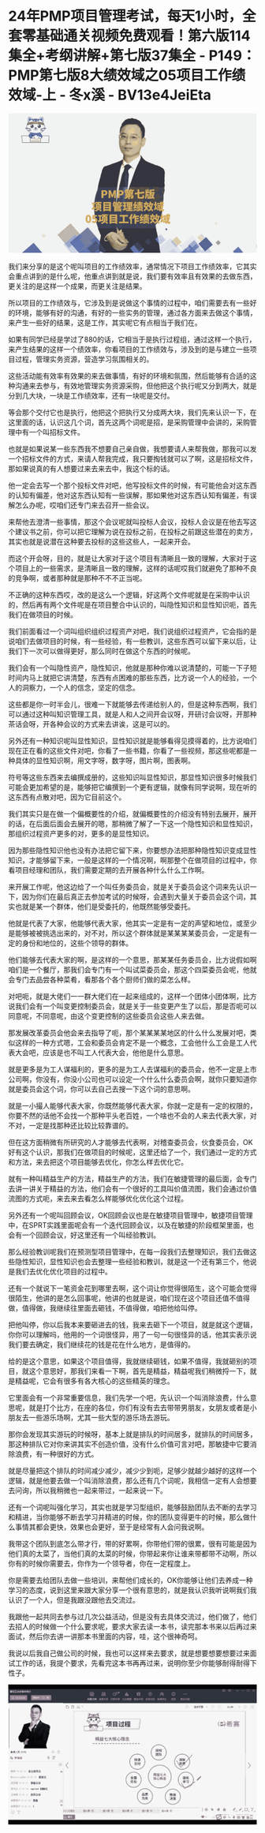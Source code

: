 # 24年PMP项目管理考试，每天1小时，全套零基础通关视频免费观看！第六版114集全+考纲讲解+第七版37集全 - P149：PMP第七版8大绩效域之05项目工作绩效域-上 - 冬x溪 - BV13e4JeiEta

![](img/d8bc05c7848d991f4f156cf8480b7f3e_0.png)

我们来分享的是这个呢叫项目的工作绩效率，通常情况下项目工作绩效率，它其实会重点讲到的是什么呢，他重点讲到就是说，我们要有效率且有效果的去做东西，更关注的是这样一个成果，而更关注是结果。

所以项目的工作绩效与，它涉及到是说做这个事情的过程中，咱们需要去有一些好的环境，能够有好的沟通，有好的一些实务的管理，通过各方面来去做这个事情，来产生一些好的结果，这是工作，其实呢它有点相当于我们在。

如果有同学已经是学过了880的话，它相当于是执行过程组，通过这样一个执行，来产生结果的这样一个绩效率，你看项目的工作绩效与，涉及到的是与建立一些项目过程，管理实务资源，营造学习氛围相关的。

这些活动能有效率有效果的来去做事情，有好的环境和氛围，然后能够有合适的这种沟通来去参与，有效地管理实务资源采购，但他把这个执行呢又分到两大，就是分到几大块，一块是工作绩效率，还有一块呢是交付。

等会那个交付它也是执行，他把这个把执行又分成两大块，我们先来认识一下，在这里面的话，认识这几个词，首先这两个词呢是招，是采购管理中会讲的，采购管理中有一个叫招标文件。

也就是如果说某一些东西我不想要自己亲自做，我想要请人来帮我做，那我可以发一个招标文件的方式，来请人帮我完成，我只要掏钱就可以了啊，这是招标文件，那如果说真的有人想要过来去来去中，我这个标的话。

他一定会去写一个那个投标文件对吧，他写投标文件的时候，有可能他会对这东西的认知有偏差，他对这东西认知有一些误解，那如果他对这东西认知有偏差，有误解怎么办呢，哎咱们还专门来去召开一些会议。

来帮他去澄清一些事情，那这个会议呢就叫投标人会议，投标人会议是在他去写这个建议书之前，你可以把它理解为说在投标之前，在投标之前跟这些潜在的卖方，其实也就是说潜在这种要去投标的这些这些人，一起来开会。

而这个开会呀，目的，就是让大家对于这个项目有清晰且一致的理解，大家对于这个项目上的一些需求，是清晰且一致的理解，这样的话呢哎我们就避免了那种不良的竞争啊，或者那种就是那种不不不正当呢。

不正确的这种东西哎，改的是这么一个逻辑，好这两个文件呢就是在采购中认识的，然后再有两个文件呢是在项目整合中认识的，叫隐性知识和显性知识呃，首先我们在做项目的时候。

我们前面看过一个词叫组织组织过程资产对吧，我们说组织过程资产，它会指的是说咱们去做项目的时候，有一些经验，有一些教训，这些东西可以留下来以后，让我们下一次可以做得更好，那么同时在做这个东西的时候呢。

我们会有一个叫隐性资产，隐性知识，他就是那种你难以说清楚的，可能一下子短时间内马上就把它讲清楚，东西有点困难的那些东西，比方说一个人的经验，一个人的洞察力，一个人的信念，坚定的信念。

这些都是你一时半会儿，很难一下就能够去传递给别人的，但是这种东西啊，我们可以通过这种叫知识管理工具，就是人和人之间开会议呀，开研讨会议呀，开那种茶话会呀，开各种会议的方式来去讲诶，这是可以的。

另外还有一种知识呢叫显性知识，显性知识就是能够看得见摸得着的，比方说咱们现在正在看的这些文件对吧，你看了一些书籍，你看了一些视频，那这些呢都是一种具体的显性知识啊，用文字呀，数字呀，图片啊，图表啊。

符号等这些东西来去编撰成册的，这些知识叫显性知识，那显性知识很多时候我们可能会更加希望的是，能够把它编撰到一个更有逻辑，就像有同学说啊，现在听的这东西有点散对吧，因为它目前这个。

我们其实只是在做一个偏概要性的介绍，就偏概要性的介绍没有特别去展开，展开的话，在后面后面会去展开的嗯，那稍微了解了一下这一个隐性知识和显性知识，那组织过程资产更多的对，更多的是显性知识。

因为那些隐性知识他也没有办法把它留下来，你要想办法把那种隐性知识变成显性知识，才能够留下来，一般是这样的一个情况啊，啊那整个在做项目的过程中，你看项目经理和团队，我们需要定期的去开展各种什么什么工作啊。

来开展工作呢，他这边给了一个叫任务委员会，就是关于委员会这个词来先认识一下，因为你们在最后真正去参加考试的时候呀，会遇到大量关于委员会这个词，其实也就是某一个群体，他们是受委托的，他既然能够受委托。

他就是代表了大家，他能够代表大家，他其实一定是有一定的声望和地位，或至少是能够被被挑选出来的，对不对，所以这个群体就是某某某某委员会，一定是有一定的身份和地位的，这些个领导的群体。

他们能够去代表大家的啊，是这样的一个意思，那某某任务委员会，比方说假如啊咱们是一个餐厅，那我们会专门有一个叫试菜委员会，那这个四菜委员会呢，他就会专门去品尝各种菜肴，看那各个各个厨师们做的菜怎么样。

对吧呃，就是大佬们一一群大佬们在一起来组成的，这样一个团体小团体啊，比方说我们会有一个叫变更控制委员会，就是关于一些变更产生了以后，那是否呃可以同意呢，不同意呢，由这个变更控制的这些委员会这些人来去做。

那发展改革委员会他会来去指导了呃，那个某某某某地区的什么什么发展对吧，类似这样的一种方式嗯，工会和委员会肯定不是一个概念，工会他什么工会是工人代表大会吧，应该是也不叫工人代表大会，他他是什么意思。

就是更多是为工人谋福利的，更多的是为工人去谋福利的委员会，他不一定是上市公司啊，你没有，你没小公司也可以设定一个什么什么委员会啊，就你只要知道你就是委员会这个词，你可以去自己去搜一下这个词的意思啊。

就是一小撮人能够代表大家，你既然能够代表大家，你就一定是有一定的权限的，你要不然的话他不会找一个那种平头老百姓，一个啥也不会的人来去代表大家，对不对，一定是找那种还比较比较靠谱的。

但在这方面稍微有所研究的人才能够去代表啊，对稽查委员会，伙食委员会，OK好有这个认识，那我们在做项目的时候呢，这里还给了一个，我们通过一定的方式和方法，来去把这个项目能够去优化，你怎么样去优化它。

就有一种叫精益生产的方法，精益生产的方法，我们在敏捷管理的最后面，会专门去讲一讲关于精益的方法，他们会有一个很好的工具叫价值流图，我们会通过价值流图的方式呃，来去来去看怎么样能够优化优化这个过程。

另外还有一个呢叫回顾会议，OK回顾会议也是在敏捷项目管理中，敏捷项目管理中，在SPRT实践里面呢会有一个迭代回顾会议，以及在敏捷的阶段框架里面，也会有一个回顾会议，好这里还有一个叫经验教训。

那么经验教训呢我们在预测型项目管理中，在每一段我们去整理知识，我们去做这些隐性知识，显性知识也会去整理一些经验和教训，就是这一个还有第三个，他说是我们去优化优化项目的过程中。

还有一个就说下一笔资金花到哪里去啊，这个词让你觉得很陌生，这个可能会觉得很陌生，他讲的是怎么回事呢，他讲的也就是说，咱们现在这个项目还值不值得做，值得做，我继续往里面去砸钱，不值得做，咱把他给叫停。

把他叫停，你以后我本来要砸进去的钱，我来去砸下一个项目，就是就这个逻辑，你你可以理解吗，他用的一个词很怪异，用了一句一句很怪异的话，他其实表示说我们要去确定，我们继续花的钱是花在什么地方，是值得的。

给的是这个意思，如果这个项目值得，我就继续砸钱，如果不值得，我就砸别的项目，就这个意思好，那我们来看一下啊，首先是精益，精益呢我们稍微捋一下，就是精益呢，它会有很多有各大核心的这些精英的理念。

它里面会有一个非常重要信息，我们先学一个吧，先认识一个叫消除浪费，什么意思呢，就是打个比方，在座的各位，你们有没有去去带带男朋友，女朋友或者是小朋友去一些游乐场啊，尤其一些大型的游乐场去游玩。

那你会发现其实游玩的时候呀，基本上就是排队的时间居多，就排队的时间居多，那这种排队它对你来讲其实不创造价值，没有什么价值可言对吧，那敏捷中它要消除浪费，有一种很好的方式。

就是尽量把这个排队的时间减少减少，减少少到呃，足够少就越少越好的这样一个逻辑，就是他要去做一个叫消除浪费，那么还有几个词呢，我相信一定有人会想要去问询，所以我稍微也一起来带过，一起来说一下。

还有一个词呢叫强化学习，其实也就是学习型组织，能够鼓励团队去不断的去学习和精进，当你能够不断去学习并精进的时候，你的团队变得更牛的时候，那么做什么事情其都会更快，效果也会更好，至于是经常有人会问我说啊。

我带这个团队到底怎么带才行，带的好累啊，你带他们带的很累，很有可能是因为他们真的太菜了，当他们真的太菜的时候，你带起来你让谁来带都带不动啊，所以你有的时候你需要去，你作为一个领导者，你在一定程度上。

你是需要去给团队去做一些培训，来帮他们成长的，OK你能够让他们去养成一种学习的态度，说到这里来跟大家分享一个很有意思的，就是我认识我听说啊我们我认识了一个人，但是我跟没跟他去交流过。

我跟他一起共同去参与过几次公益活动，但是没有去具体交流过，他们做了，他们去招人的时候做一个什么要求呢，要求大家去读一本书，读完那本书来以后再过来面试，然后你去讲一讲那本书里面的内容，哇，这个很神奇呵。

我说以后我自己做公司的时候，我也可以这样来去要求，就是想要想要想要过来面试工作的话，我提个要求，先看完这本书再再过来，说明你至少你能够耐得耐得下性子。



![](img/d8bc05c7848d991f4f156cf8480b7f3e_2.png)